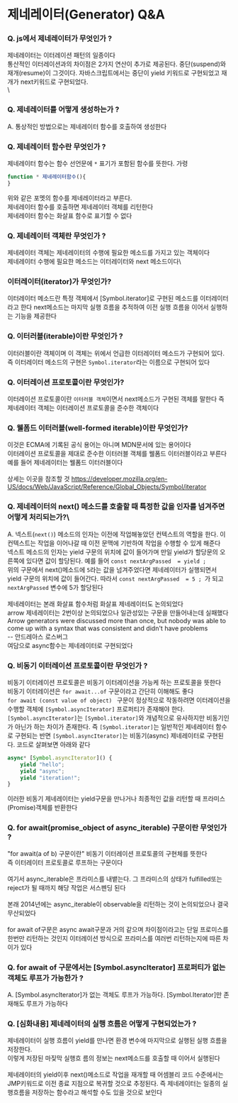 # 제네레이터(Generator) Q&A
### Q. js에서 제네레이터가 무엇인가 ?

제네레이터는 이터레이션 패턴의 일종이다\
통산적인 이터레이션과의 차이점은 2가지 연산이 추가로 제공된다. 중단(suspend)와 재개(resume)이 그것이다. 자바스크립트에서는 중단이 yield 키워드로 구현되었고 재개가 next키워드로 구현되었다.\
\
### Q. 제네레이터를 어떻게 생성하는가 ?

A. 통상적인 방법으로는 제네레이터 함수를 호출하여 생성한다

### Q. 제네레이터 함수란 무엇인가 ?

제네레이터 함수는 함수 선언문에 `*` 표기가 포함된 함수를 뜻한다. 가령

```javascript
function * 제네레이터함수(){
}
```

위와 같은 포멧의 함수를 제네레이터라고 부른다.\
제네레이터 함수를 호출하면 제네레이터 객체를 리턴한다\
제네레이터 함수는 화살표 함수로 표기할 수 없다

### Q. 제네레이터 객체란 무엇인가 ?

제네레이터 객체는 제네레이터의 수행에 필요한 메소드를 가지고 있는 객체이다\
제네레이터 수행에 필요한 메소드는 이터레이터와 next 메소드이다\

### 이터레이터(iterator)가 무엇인가?

이터레이터 메소드란 특정 객체에서 [Symbol.iterator]로 구현된 메소드를 이터레이터라고 한다
next메소드는 마지막 실행 흐름을 추적하여 이전 실행 흐름을 이어서 실행하는 기능을 제공한다

### Q. 이터러블(iterable)이란 무엇인가 ?

이터러블이란 객체이며 이 객체는 위에서 언급한 이터레이터 메소드가 구현되어 있다.
즉 이터레이터 메소드의 구현은 `Symbol.iterator`라는 이름으로 구현되어 있다

### Q. 이터레이션 프로토콜이란 무엇인가?

이터레이션 프로토콜이란 `이터러블 객체`이면서 next메소드가 구현된 객체를 말한다
즉 제네레이터 객체는 이터레이션 프로토콜을 준수한 객체이다

### Q. 웰폼드 이터러블(well-formed iterable)이란 무엇인가?

이것은 ECMA에 기록된 공식 용어는 아니며 MDN문서에 있는 용어이다\
이터레이션 프로토콜을 제대로 준수한 이터러블 객체를 웰폼드 이터러블이라고 부른다\
예를 들어 제네레이터는 웰폼드 이터러블이다\
\
상세는 이곳을 참조할 것 https://developer.mozilla.org/en-US/docs/Web/JavaScript/Reference/Global_Objects/Symbol/iterator

### Q. 제네레이터의 next() 메소드를 호출할 때 특정한 값을 인자를 넘겨주면 어떻게 처리되는가?\

A. 넥스트(`next()`) 메소드의 인자는 이전에 작업해놓았던 컨텍스트의 역할을 한다. 이 컨텍스트는 작업을 이어나갈 때 이전 문맥에 기반하여 작업을 수행할 수 있게 해준다\
넥스트 메소드의 인자는 yield 구문의 위치에 값이 들어가며 만일 yield가 할당문의 오른쪽에 있다면 값이 할당된다. 예를 들어
`const nextArgPassed  = yield ; `\
위의 구문에서 next()메소드에 `5`라는 값을 넘겨주었다면 제네레이터가 실행되면서 yield 구문의 위치에 값이 들어간다. 따라서 `const nextArgPassed  = 5 ; `가 되고   `nextArgPassed` 변수에 5가 할당된다\
\
제네레이터는 본래 화살표 함수처럼 화살표 제네레이터도 논의되었다\
arrow 제네레이터는 2번이상 논의되었으나 일관성있는 구문을 만들어내는데 실패했다\
Arrow generators were discussed more than once, but nobody was able to come up with a syntax that was consistent and didn't have problems\
-- 안드레아스 로스버그\
여담으로 async함수는 제네레이터로 구현되었다

### Q. 비동기 이터레이션 프로토콜이란 무엇인가 ?

비동기 이터레이션 프로토콜은 비동기 이터레이션을 가능케 하는 프로토콜을 뜻한다\
비동기 이터레이션은 `for await...of` 구문이라고 간단히 이해해도 좋다\
`for await (const value of object) ` 구문이 정상적으로 작동하려면 이터레이션을 수행할 객체에 `[Symbol.asyncIterator]` 프로퍼티가 존재해야 한다. `[Symbol.asyncIterator]`는 `[Symbol.iterator]`와 개념적으로 유사하지만 비동기인가 아닌가 하는 차이가 존재한다. 즉 `[Symbol.iterator]`는 일반적인 제네레이터 함수로 구현되는 반면 `[Symbol.asyncIterator]`는 비동기(async) 제네레이터로 구현된다. 코드로 살펴보면 아래와 같다

```javascript
async* [Symbol.asyncIterator]() {
    yield "hello";
    yield "async";
    yield "iteration!";
}
```    
이러한 비동기 제네레이터는 yield구문을 만나거나 최종적인 값을 리턴할 때 프라미스(Promise)객체를 반환한다

### Q. for await(promise_object of async_iterable) 구문이란 무엇인가 ?

"for await(a of b) 구문이란" 비동기 이터레이션 프로토콜의 구현체를 뜻한다\
즉 이터레이터 프로토콜로 루프하는 구문이다\
\
여기서 async_iterable은 프라미스를 내뱉는다. 그 프라미스의 상태가 fulfilled또는 reject가 될 때까지 해당 작업은 서스펜딩 된다\
\
본래 2014년에는 async_iterable이 observable을 리턴하는 것이 논의되었으나 결국 무산되었다\
\
for await of구문은 async await구문과 거의 같으며 차이점이라고는 단일 프로미스를 한번만 리턴하는 것인지 이터레이션 방식으로 프라미스를 여러번 리턴하는지에 따른 차이가 있다

### Q. for await of 구문에서는 [Symbol.asyncIterator] 프로퍼티가 없는 객체도 루프가 가능한가 ?

A. [Symbol.asyncIterator]가 없는 객체도 루프가 가능하다. [Symbol.Iterator]만 존재해도 루프가 가능하다

### Q. [심화내용] 제네레이터의 실행 흐름은 어떻게 구현되었는가 ?

제네레이터이 실행 흐름이 yield를 만나면 환경 변수에 마지막으로 실행된 실행 흐름을 저장한다.\
이렇게 저장된 마짖막 실행흐 름의 정보는 next메소드를 호출할 때 이어서 실행된다\
\
제네레이터의 yield이후 next()메소드로 작업을 재개할 때 어셈블리 코드 수준에서는 JMP키워드로 이전 종료 지점으로 복귀할 것으로 추정된다. 즉 제네레이터는 일종의 실행흐름을 저장하는 함수라고 해석할 수도 있을 것으로 보인다